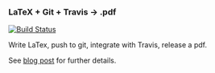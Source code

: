 ### LaTeX + Git + Travis -> .pdf

[![Build Status](https://travis-ci.org/jackolney/travis-ci-latex-pdf.svg?branch=master)](https://travis-ci.org/jackolney/travis-ci-latex-pdf)

Write LaTex, push to git, integrate with Travis, release a pdf.

See [blog post](https://harshjv.github.io/blog/document-building-versioning-with-tex-document-git-continuous-integration-dropbox/) for further details.